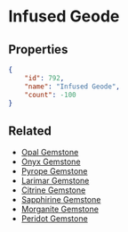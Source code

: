 # Infused Geode

<no description available>

## Properties

```json
{
    "id": 792,
    "name": "Infused Geode",
    "count": -100
}
```

## Related

- [Opal Gemstone](../items/21654-opal-gemstone.md)
- [Onyx Gemstone](../items/21655-onyx-gemstone.md)
- [Pyrope Gemstone](../items/21656-pyrope-gemstone.md)
- [Larimar Gemstone](../items/21657-larimar-gemstone.md)
- [Citrine Gemstone](../items/21658-citrine-gemstone.md)
- [Sapphirine Gemstone](../items/21659-sapphirine-gemstone.md)
- [Morganite Gemstone](../items/21660-morganite-gemstone.md)
- [Peridot Gemstone](../items/21661-peridot-gemstone.md)

